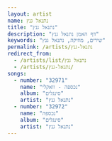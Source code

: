 ```yaml
---
layout: artist
name: נתנאל גנץ
title: "נתנאל גנץ"
description: "דף האמן נתנאל גנץ"
keywords: "שירים, מוזיקה, נתנאל גנץ"
permalink: /artists/נתנאל-גנץ
redirect_from:
  - /artists/list/נתנאל גנץ
  - /artists/נתנאל-גנץ/
songs:
  - number: "32971"
    name: "נכספה - וואקלי"
    album: "סינגלים"
    artist: "נתנאל גנץ"
  - number: "32972"
    name: "נכספה"
    album: "סינגלים"
    artist: "נתנאל גנץ"
---
```

